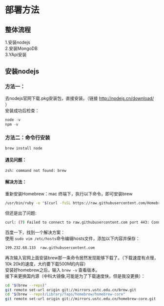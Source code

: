 # 部署方法
## 整体流程
1.安装nodejs<br>
2.安装MongoDB<br>
3.YApi安装<br>
## 安装nodejs
### 方法一：
去nodejs官网下载.pkg安装包，直接安装。（链接 http://nodejs.cn/download/ ）<br>
安装成功后检查：
```java
node -v
npm -v
```
### 方法二：命令行安装
```java
brew install node
```
#### 遇见问题：
    zsh: command not found: brew
#### 解决方法：
重新安装Homebrew：mac 终端下，执行以下命令，即可安装brew
```bash
/usr/bin/ruby -e "$(curl -fsSL https://raw.githubusercontent.com/Homebrew/install/master/install)"
```
但还是出了问题:
```bash
curl: (7) Failed to connect to raw.githubusercontent.com port 443: Connection refused
```
百度一下，找到一个解决方案：<br>
使用 ```sudo vim /etc/hosts```命令编辑hosts文件，添加以下内容并保存：
```bash
199.232.68.133  raw.githubusercontent.com
```
再次输入官网上面安装brew那一条命令居然发现能够下载了。（下载速度有点慢，10k 20k的速度，大约要下载500M的内容）<br>
安装好homebrew之后，输入 ```brew -v``` 查看版本。<br>
接下来更换国内源（中科大镜像,可能是为了下载速度快，但是我没更换）：<br>
```bash
cd "$(brew --repo)"
git remote set-url origin git://mirrors.ustc.edu.cn/brew.git
cd "$(brew --repo)/Library/Taps/homebrew/homebrew-core"
git remote set-url origin git://mirrors.ustc.edu.cn/homebrew-core.git
```
    
